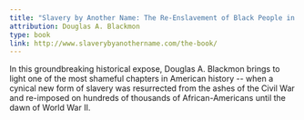 ```yaml
---
title: "Slavery by Another Name: The Re-Enslavement of Black People in America from the Civil War to World War II"
attribution: Douglas A. Blackmon
type: book
link: http://www.slaverybyanothername.com/the-book/
---
```


In this groundbreaking historical expose, Douglas A. Blackmon brings to light one of the most shameful chapters in American history -- when a cynical new form of slavery was resurrected from the ashes of the Civil War and re-imposed on hundreds of thousands of African-Americans until the dawn of World War II.
